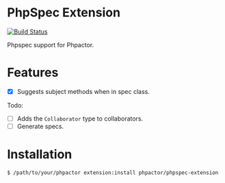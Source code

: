 PhpSpec Extension
=================

[![Build Status](https://travis-ci.org/phpactor/phpspec-extension.svg?branch=master)](https://travis-ci.org/phpactor/phpspec-extension)

Phpspec support for Phpactor.

Features
========

- [x] Suggests subject methods when in spec class.

Todo:

- [ ] Adds the `Collaborator` type to collaborators.
- [ ] Generate specs.

Installation
============

```
$ /path/to/your/phpactor extension:install phpactor/phpspec-extension
```

